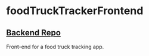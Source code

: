 # foodTruckTrackerFrontend

## [Backend Repo](https://github.com/phillybenh/foodTruckTrackerBackend)

 Front-end for a food truck tracking app.
